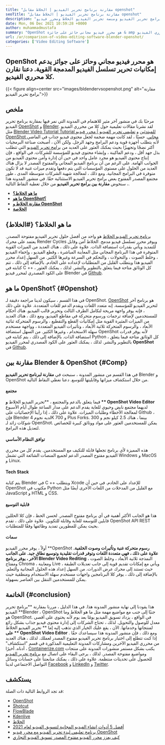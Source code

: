 ```yaml
---
title: "مقارنة برنامج تحرير الفيديو | الخلاط مقابل openshot" 
seoTitle: "مقارنة برنامج تحرير الفيديو | الخلاط مقابل openshot" 
description: "يرسم هذا الدليل مقارنة لبرامج تحرير الفيديو ومنصة تحرير الفيديو الخلاط ومحرر فيديو OpenShot. كلا المحررين الرائدين هم مفتوحة المصدر." 
date: Mon, 06 Dec 2021 10:59:28 +0000
author: muhammadmustafa
summary: "OpenShot هو محرر فيديو مجاني حائز على جائزة & amp ؛ الخلاط الذي يدعم إمكانات تحرير تسلسل الفيديو المدمج القوي. دعنا نقارن كلا محرري الفيديو." 
url: /ar/comparison-of-video-editing-software-blender-openshot/
categories: ['Video Editing Software']
---
```


## OpenShot هو محرر فيديو مجاني وحائز على جوائز يدعم إمكانيات تحرير تسلسل الفيديو المدمجة القوية. دعنا نقارن كلا محرري الفيديو.

{{< figure align=center src="images/bldendervsopenshot.png" alt="مقارنة برامج تحرير الفيديو">}}


## ملخص
مرحبًا بك في منشور آخر مثير للاهتمام في المدونة التي نمر فيها بمقارنة برنامج تحرير الفيديو [OpenShot][1] و [Blender][2]. لقد نشرنا مقالات تعليمية حول كلا من محرري الفيديو مثل [Blender Video Tutorial Tutorial للمبتدئين][3] و [تعليمي تحرير الفيديو | محرر فيديو OpenShot مجاني][4]. حسنًا ، لقد كانت مهمة ضخمة لجعل محتوى فيديو جذاب في الماضي لأنه يتطلب أجهزة قوية ودعم البرامج وجهد الرجل. ولكن الآن ، أصبحت صناعة البرمجيات أكثر نضجًا وتجهيزًا بحيث يمكنك العثور على العديد من [برامج تحرير الفيديو][5] التي تتطلب بذل جهد أقل ، ودعم الماكينة ، وإنشاء محتوى فيديو للمؤسسة للشركات.
في الواقع ، فإن إنتاج محتوى الفيديو هو مجرد عامل واحد في حين أن إدارة وأمن محتوى الفيديو من الجوانب الهامة. على الرغم من أن برنامج الفيديو المجاني والمفتوح المصدر لا يزال هناك العديد من الحلول على مستوى المؤسسات التي يتم دفعها وتقدم ميزات غنية قد لا تكون متوفرة في البرامج المجانية. ومع ذلك ، لمعالجة شهية الشركات متوسطة المدى ، طور مجتمع المصدر المفتوح بعض برامج تحرير الفيديو الاستثنائية حقًا. في منشور المدونة هذا ، سنخوض **مقارنة بين برامج تحرير الفيديو**  من خلال تغطية النقاط التالية.
  * **[ما هو الخلاط؟][6]**
  * **[ما هو OpenShot؟][7]**
  * **[مقارنة الخلاط و OpenShot][8]**
  * **[الخلاصة][9]**

## ما هو الخلاط؟   {#الخلاط}
[برنامج تحرير الفيديو الخلاط][10] هو واحد من أفضل حلول تحرير الفيديو مفتوحة المصدر. يعتمد على محرك Render Cycles ويوفر محرر تسلسل فيديو مدمج. الخلاط آمن وقابل للتمديد ويأتي بقدرات استضافة الذات. علاوة على ذلك ، هناك العديد من الميزات القوية المتوفرة في هذا البرنامج المجاني مثل المعاينة المباشرة ، وقطع الفيديو ، وإخفاء الفيديو ، وخلط الصوت ، والتحولات ، والتحكم في السرعة وغيرها الكثير. من السهل إعداد محرر الفيديو هذا ويتطلب القليل من المتطلبات لإعداده على الخادم. بالإضافة إلى ذلك ، تتم كتابته في C ++ ، كل الوثائق متاحة فيما يتعلق بالتطوير والنشر. لذلك ، يمكنك العثور على الكود المصدري لمحرر فيديو Blender في [Github][11].

## ما هو OpenShot؟   {#Openshot}
في هذا القسم ، سيكون لدينا مراجعة دقيقة لـ OpenShot. [OpenShot][1] هو برنامج آخر لتحرير الفيديو للمؤسسة. إنه متعدد اللغات ويقدم الدعم للغات المتعددة. علاوة على ذلك ، فإنه يوفر واجهة مريحة لتكامل الطرف الثالث وتحرير قالب الفيديو. هناك أحكام للمستخدمين لإضافة ترجمات ورسوم متحركة في مقاطع الفيديو. ومع ذلك ، هناك العديد من الميزات المثيرة القوية مثل إمكانيات القطع والتقطيع ، والرسوم المتحركة ثنائية الأبعاد ، والرسوم المتحركة ثلاثية الأبعاد ، وتأثيرات الفيديو المتعددة ، وواجهة مستخدم سهلة الاستخدام ، وغيرها الكثير. من السهل استضافة OpenShot لأنه يوفر قدرات استضافة الذات. بالإضافة إلى ذلك ، يتم كتابته في Python ، كل الوثائق متاحة فيما يتعلق بالتطوير والنشر. لذلك ، يمكنك العثور على الكود المصدري لمحرر الفيديو **OpenShot**  في [Github][12].

## مقارنة بين Blender & OpenShot   {#Comp}
في هذا القسم من منشور المدونة ، سنبحث في **مقارنة لبرنامج تحرير الفيديو**  Blender و OpenShot من خلال استكشاف ميزاتها وقابليتها للتوسع. دعنا نغطي النقاط التالية.

#### مجتمع
فيما يتعلق بالدعم والمجتمع ، **تحرير الفيديو الخلاط  **و **  OpenShot Video Editor**  لديهما مجتمع نابض وحيوي للغاية يقدم الدعم على مدار الساعة طوال أيام الأسبوع لمعالجة الأخطاء وطلبات الميزات. علاوة على ذلك ، إذا رأينا الإحصائيات على Github ، فإن Blender لديه نجوم 4K و 700 Plus Forks. بينما ، هناك 2.5 كيلو نجم و 300 شوكات زائد لـ OpenShot. يمكن للمستخدمين العثور على مواد ووثائق كبيرة للخصائص لتعديل هذه البرامج.

#### توافق النظام الأساسي
هذه المميزة لأي برنامج تجعلها قابلة للتكيف مع المستخدمين. يقدم كل من محرري الفيديو مفتوح المصدر الدعم لجميع المنصات الشائعة التي تشمل Windows و MacOS و Linux.

#### Tech Stack
يتم كتابة Blender في C ++ ويتطلب Xcode للإعداد على الخادم. في حين أن OpenShot مكتوب في Python مع القليل من المدخلات من اللغات الأخرى أيضًا مثل JavaScript و HTML و CSS.

#### قابلية التوسيع
هذا هو الجانب الأكثر أهمية في أي برنامج مفتوح المصدر. لحسن الحظ ، فإن كلا الحللين قابلين للتوسعة للغاية وقابلة للتكوين. علاوة على ذلك ، تقدم OpenShot API REST بحيث يمكن للمطورين تمديد وظائفها وفقًا للمتطلبات.

#### **سمات**
أولاً ، يوفر محرر الفيديو **OpenShot  **رسوم متحركة غنية وتأثيرات وصوت الخلفية. علاوة على ذلك ، فهي متعددة اللغات وتوفر قدرات تقليدية وتوسيع نطاق جيد. على الجانب الآخر ، يوفر برنامج Blender Video Rediting**   النمذجة ثلاثية الأبعاد ، وخلط الصوت ، ومفتاح Chroma ، ومعاينة Live ، ويأتي مع إمكانات تقديم قوية إلى جانب تعديلات الطبقة حيث تستند إلى محرك عرض الدورات. من السهل إعداد هذه الحلول المجانية والتعلم. بالإضافة إلى ذلك ، يوفر كلا البرنامجين واجهات مستخدم سهلة الاستخدام ومنطقية حيث يمكن للمستخدمين التنقل بين العناصر بسهولة.

## الخاتمة   {#conclusion}
هذا يقودنا إلى نهاية منشور المدونة هذا. في هذا الدليل ، مررنا بمقارنة **برنامج تحرير الفيديو  **Blender ، OpenShot جنبًا إلى جنب مع مواضيع مهمة مثل ما هو الخلاط وما هو OpenShot. في الواقع ، يزداد تسويق الفيديو يومًا بعد يوم لأنه يحتوي على أقصى معدل للوصول والتحويل. لذلك ، تحتاج الشركات إلى إدارة محتوى فيديو جذاب بشكل رائع لمنتجاتها وخدماتها. الآن ، يقع عليك الخيار الذي تذهب إليه إما **  تحرير الفيديو الخلاط  **على **  OpenShot Video Editor** . ومع ذلك ، فإن منشور المدونة هذا سيساعدك حقًا إذا كنت تتطلع إلى اختيار برنامج تحرير الفيديو مفتوح المصدر لعملك. لذلك ، هناك العديد من محرري الفيديو الآخرين ومشاركات المدونة التعليمية المذكورة في قسم "استكشاف" أدناه.
أخيرًا ، [Containerize.com][13] يكتب بشكل مستمر منشورات المدونة على منتجات ومواضيع مفتوحة المصدر. لذلك ، يرجى البقاء على اتصال مع [برنامج تحرير الفيديو][14] للحصول على تحديثات منتظمة. علاوة على ذلك ، يمكنك متابعتنا على حسابات وسائل التواصل الاجتماعي لدينا [Facebook][15] و [LinkedIn][16] و [Twitter][17].

## يستكشف
قد تجد الروابط التالية ذات الصلة:
  * [OpenShot][1]
  * [Shotcut][18]
  * [FlowBlade][19]
  * [Kdenlive][20]
  * [الخلاط][2]
  * [أفضل 5 أدوات إنشاء الفيديو المجانية لتسويق الفيديو لعام 2021][21]
  * [برنامج تعليمي لبدء تحرير الفيديو مع محرر فيديو OpenShot][22]
  * [كيف يعزز محرر الفيديو مفتوح المصدر تسويق الفيديو التجاري][23]

  
[1]: https://products.containerize.com/video-editing-software/openshot
[2]: https://products.containerize.com/video-editing-software/blender
[3]: https://blog.containerize.com/video-editing-software/blender-video-editing-tutorial-for-beginners/
[4]: https://blog.containerize.com/video-editing-software/openshot-video-editor-tutorial-for-beginners-open-source/
[5]: https://products.containerize.com/video-editing-software/
[6]: #blender
[7]: #openshot
[8]: #comp
[9]: #Conclusion
[10]: https://products.containerize.com/video-editing-software/blender/
[11]: https://github.com/blender/blender
[12]: https://github.com/OpenShot/openshot-qt
[13]: https://www.containerize.com/
[14]: https://products.containerize.com/video-editing-software
[15]: https://web.facebook.com/containerize
[16]: https://www.linkedin.com/company/containerize/
[17]: https://twitter.com/containerize_co
[18]: https://products.containerize.com/video-editing-software/shotcut
[19]: https://products.containerize.com/video-editing-software/flowblade
[20]: https://products.containerize.com/video-editing-software/kdenlive
[21]: https://blog.containerize.com/video-editing-software/top-5-open-source-video-editor-software-for-video-marketing/
[22]: https://blog.containerize.com/video-editing-software/openshot-video-editor-tutorial-for-beginners-open-source/
[23]: https://blog.containerize.com/video-editing-software/how-video-editing-software-improves-business-video-marketing/
